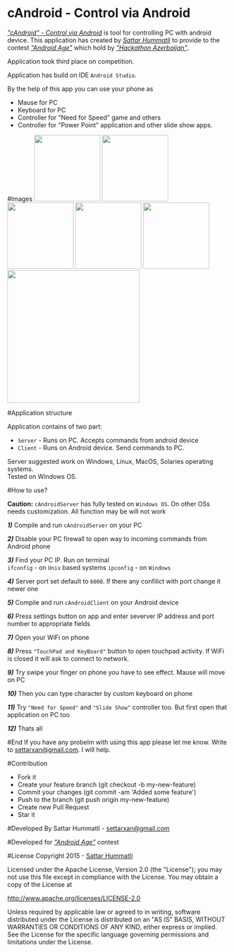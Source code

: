 # cAndroid - Control via Android

[*"cAndroid" - Control via Android*](https://github.com/hummatli/cAndroid) is tool for controlling PC with android device.
This application has created by [*Sattar Hummatli*](https://www.linkedin.com/in/hummatli) to provide to the contest [*"Android Age"*](http://androidage.hackathonazerbaijan.org) which hold by [*"Hackathon Azerbaijan"*](http://hackathonazerbaijan.org).  

Application took third place on competition.

Application has build on IDE `Android Studio`.

By the help of this app you can use your phone as  
* Mause for PC  
* Keyboard for PC  
* Controller for "Need for Speed" game and others  
* Controller for "Power Point" application and other slide show apps.

#Images
<img src="https://raw.githubusercontent.com/hummatli/cAndroid/master/imgs/screenshots/act_main.png" width="150px"/>
<img src="https://raw.githubusercontent.com/hummatli/cAndroid/master/imgs/screenshots/act_touchpad_keyboard.png" width="150px"/>
<img src="https://raw.githubusercontent.com/hummatli/cAndroid/master/imgs/screenshots/act_settings.png" width="150px"/>
<img src="https://raw.githubusercontent.com/hummatli/cAndroid/master/imgs/screenshots/act_about.png" width="150px"/>
<img src="https://raw.githubusercontent.com/hummatli/cAndroid/master/imgs/screenshots/act_slide_show.png" width="150px"/>  
<img src="https://raw.githubusercontent.com/hummatli/cAndroid/master/imgs/screenshots/act_need_for_speed.png" width="300px"/>

#Application structure

Application contains of two part: 
* `Server` - Runs on PC. Accepts commands from android device
* `Client` - Runs on Android device. Send commands to PC.

Server suggested work on Windows, Linux, MacOS, Solaries operating systems.  
Tested on Windows OS.
  
#How to use?

**Caution:** `cAndroidServer` has fully tested on `Windows OS`. On other OSs needs customization. All function may be will not work

***1)*** Compile and run `cAndroidServer` on your PC

***2)*** Disable your PC firewall to open way to incoming commands from Android phone

***3)*** Find your PC IP. Run on terminal  
`ifconfig` - on `Unix` based systems
`ipconfig` - on `Windows`

***4)*** Server port set default to `6000`. If there any confilict with port change it newer one

***5)*** Compile and run `cAndroidClient` on your Android device

***6)*** Press settings button on app and enter severver IP address and port number to appropriate fields

***7)*** Open your WiFi on phone

***8)*** Press `"TouchPad and KeyBoard"` button to open touchpad activity. If WiFi is closed it will ask to connect to network.

***9)*** Try swipe your finger on phone you have to see effect. Mause will move on PC

***10)*** Then you can type character by custom keyboard on phone

***11)*** Try `"Need for Speed"` and `"Slide Show"` controller too. But first open that application on PC too

***12)*** Thats all

#End
If you have any probelm with using this app please let me know. Write to settarxan@gmail.com. I will help.

#Contribution
* Fork it
* Create your feature branch (git checkout -b my-new-feature)
* Commit your changes (git commit -am 'Added some feature')
* Push to the branch (git push origin my-new-feature)
* Create new Pull Request
* Star it

#Developed By
Sattar Hummatli - settarxan@gmail.com

#Developed for
[*"Android Age"*](http://androidage.hackathonazerbaijan.org) contest

#License
Copyright 2015  - <a href="https://www.linkedin.com/in/hummatli">Sattar Hummatli</a>   

Licensed under the Apache License, Version 2.0 (the "License");
you may not use this file except in compliance with the License.
You may obtain a copy of the License at

   http://www.apache.org/licenses/LICENSE-2.0

Unless required by applicable law or agreed to in writing, software
distributed under the License is distributed on an "AS IS" BASIS,
WITHOUT WARRANTIES OR CONDITIONS OF ANY KIND, either express or implied.
See the License for the specific language governing permissions and
limitations under the License.
